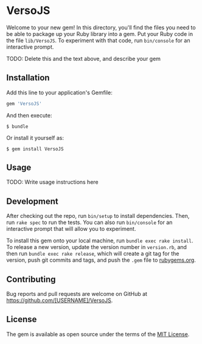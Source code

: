 # VersoJS

Welcome to your new gem! In this directory, you'll find the files you need to be able to package up your Ruby library into a gem. Put your Ruby code in the file `lib/VersoJS`. To experiment with that code, run `bin/console` for an interactive prompt.

TODO: Delete this and the text above, and describe your gem

## Installation

Add this line to your application's Gemfile:

```ruby
gem 'VersoJS'
```

And then execute:

    $ bundle

Or install it yourself as:

    $ gem install VersoJS

## Usage

TODO: Write usage instructions here

## Development

After checking out the repo, run `bin/setup` to install dependencies. Then, run `rake spec` to run the tests. You can also run `bin/console` for an interactive prompt that will allow you to experiment.

To install this gem onto your local machine, run `bundle exec rake install`. To release a new version, update the version number in `version.rb`, and then run `bundle exec rake release`, which will create a git tag for the version, push git commits and tags, and push the `.gem` file to [rubygems.org](https://rubygems.org).

## Contributing

Bug reports and pull requests are welcome on GitHub at https://github.com/[USERNAME]/VersoJS.


## License

The gem is available as open source under the terms of the [MIT License](http://opensource.org/licenses/MIT).

